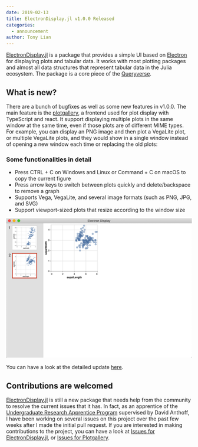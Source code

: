 ```yaml
---
date: 2019-02-13
title: ElectronDisplay.jl v1.0.0 Released
categories:
  - announcement
author: Tony Lian
---
```


[ElectronDisplay.jl](https://github.com/queryverse/ElectronDisplay.jl) is a package that provides a simple UI based on [Electron](https://electronjs.org/) for displaying plots and tabular data. It works with most plotting packages and almost all data structures that represent tabular data in the Julia ecosystem. The package is a core piece of the [Queryverse](https://github.com/queryverse).

## What is new?
There are a bunch of bugfixes as well as some new features in v1.0.0. The main feature is the [plotgallery](https://github.com/julia-vscode/plotgallery), a frontend used for plot display with TypeScript and react. It support displaying multiple plots in the same window at the same time, even if those plots are of different MIME types. For example, you can display an PNG image and then plot a VegaLite plot, or multiple VegaLite plots, and they would show in a single window instead of opening a new window each time or replacing the old plots:

### Some functionalities in detail
* Press CTRL + C on Windows and Linux or Command + C on macOS to copy the current figure
* Press arrow keys to switch between plots quickly and delete/backspace to remove a graph
* Supports Vega, VegaLite, and several image formats (such as PNG, JPG, and SVG)
* Support viewport-sized plots that resize according to the window size

![Plotgallery screenshot](/assets/blog/images/electrondisplay-screenshot-plotgallery.png)

You can have a look at the detailed update [here](https://github.com/queryverse/ElectronDisplay.jl/releases).

## Contributions are welcomed

[ElectronDisplay.jl](https://github.com/queryverse/ElectronDisplay.jl) is still a new package that needs help from the community to resolve the current issues that it has. In fact, as an apprentice of the [Undergraduate Research Apprentice Program](https://urap.berkeley.edu/) supervised by David Anthoff, I have been working on several issues on this project over the past few weeks after I made the initial pull request. If you are interested in making contributions to the project, you can have a look at [Issues for ElectronDisplay.jl](https://github.com/queryverse/ElectronDisplay.jl/issues), or [Issues for Plotgallery](https://github.com/julia-vscode/plotgallery/issues).